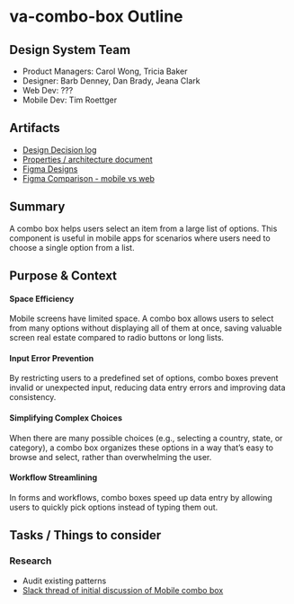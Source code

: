 # va-combo-box Outline

## Design System Team
- Product Managers: Carol Wong, Tricia Baker
- Designer: Barb Denney, Dan Brady, Jeana Clark
- Web Dev: ???
- Mobile Dev: Tim Roettger 
  
## Artifacts
- [Design Decision log](https://github.com/department-of-veterans-affairs/va.gov-team/blob/master/products/design-system-forms-library/products/components/va-combo-box/product-outline.md#:~:text=design%2Ddecision-,%2D,-log.md) 
- [Properties / architecture document](https://github.com/department-of-veterans-affairs/va.gov-team/blob/master/products/design-system-forms-library/products/components/va-combo-box/properties-architecture.md)
- [Figma Designs](https://www.figma.com/design/Zzt8z60hCtdEzXx2GFWghH/branch/vzQ2rqkg0F5rHDxPmFLHFL/VA-Mobile---Component-Library?node-id=1414-454&p=f&t=D2Ya3DS9aVNc7UjP-0)
- [Figma Comparison - mobile vs web](https://www.figma.com/design/Zzt8z60hCtdEzXx2GFWghH/branch/vzQ2rqkg0F5rHDxPmFLHFL/VA-Mobile---Component-Library?m=auto&node-id=8873-7889&t=D2Ya3DS9aVNc7UjP-1)

## Summary
A combo box helps users select an item from a large list of options. This component is useful in mobile apps for scenarios where users need to choose a single option from a list. 


  
## Purpose & Context
#### Space Efficiency
Mobile screens have limited space. A combo box allows users to select from many options without displaying all of them at once, saving valuable screen real estate compared to radio buttons or long lists.

#### Input Error Prevention
By restricting users to a predefined set of options, combo boxes prevent invalid or unexpected input, reducing data entry errors and improving data consistency.

#### Simplifying Complex Choices
When there are many possible choices (e.g., selecting a country, state, or category), a combo box organizes these options in a way that’s easy to browse and select, rather than overwhelming the user.

#### Workflow Streamlining
In forms and workflows, combo boxes speed up data entry by allowing users to quickly pick options instead of typing them out.



## Tasks / Things to consider
### Research
- Audit existing patterns
- [Slack thread of initial discussion of Mobile combo box](https://dsva.slack.com/archives/C06D8NB8R8V/p1747756745051089)
